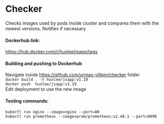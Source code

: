 # Checker

Checks images used by pods inside cluster and compares them with the newest versions. Notifies if necessary

#### Dockerhub link:
https://hub.docker.com/r/huxlee/jsapp/tags

#### Building and pushing to Dockerhub
Navigate inside https://github.com/urmas-villem/checker folder                                 
```docker build . -t huxlee/jsapp:v1.19```                            
```docker push  huxlee/jsapp:v1.19```                            
Edit deployment to use the new image                                  


#### Testing commands:
```kubectl run nginx --image=nginx --port=80```                    
```kubectl run prometheus --image=prom/prometheus:v2.48.1 --port=9090```                    
